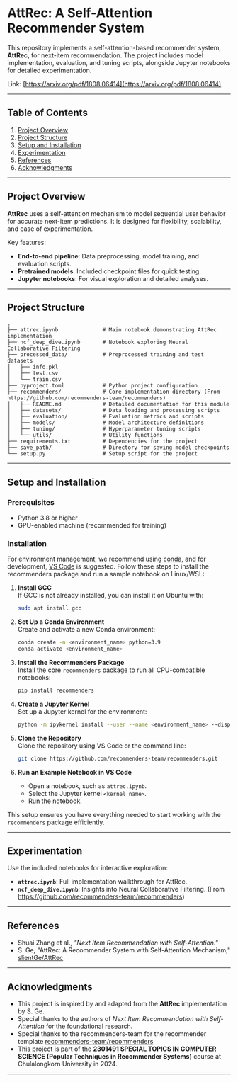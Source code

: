 # AttRec: A Self-Attention Recommender System

This repository implements a self-attention-based recommender system, **AttRec**, for next-item recommendation. The project includes model implementation, evaluation, and tuning scripts, alongside Jupyter notebooks for detailed experimentation.

Link: [https://arxiv.org/pdf/1808.06414](https://arxiv.org/pdf/1808.06414)

---

## Table of Contents
1. [Project Overview](#project-overview)  
2. [Project Structure](#project-structure)  
3. [Setup and Installation](#setup-and-installation)
4. [Experimentation](#Experimentation) 
5. [References](#references)  
6. [Acknowledgments](#acknowledgments)  

---

## Project Overview
**AttRec** uses a self-attention mechanism to model sequential user behavior for accurate next-item predictions. It is designed for flexibility, scalability, and ease of experimentation.

Key features:
- **End-to-end pipeline**: Data preprocessing, model training, and evaluation scripts.
- **Pretrained models**: Included checkpoint files for quick testing.
- **Jupyter notebooks**: For visual exploration and detailed analyses.

---

## Project Structure
```
.
├── attrec.ipynb              # Main notebook demonstrating AttRec implementation
├── ncf_deep_dive.ipynb       # Notebook exploring Neural Collaborative Filtering
├── processed_data/           # Preprocessed training and test datasets
│   ├── info.pkl
│   ├── test.csv
│   └── train.csv
├── pyproject.toml            # Python project configuration
├── recommenders/             # Core implementation directory (From https://github.com/recommenders-team/recommenders)
│   ├── README.md             # Detailed documentation for this module
│   ├── datasets/             # Data loading and processing scripts
│   ├── evaluation/           # Evaluation metrics and scripts
│   ├── models/               # Model architecture definitions
│   ├── tuning/               # Hyperparameter tuning scripts
│   └── utils/                # Utility functions
├── requirements.txt          # Dependencies for the project
├── save_path/                # Directory for saving model checkpoints
└── setup.py                  # Setup script for the project
```

---

## Setup and Installation
### Prerequisites
- Python 3.8 or higher
- GPU-enabled machine (recommended for training)

### Installation

For environment management, we recommend using [conda](https://docs.conda.io/projects/conda/en/latest/glossary.html?highlight=environment#conda-environment), and for development, [VS Code](https://code.visualstudio.com/) is suggested. Follow these steps to install the recommenders package and run a sample notebook on Linux/WSL:

1. **Install GCC**  
   If GCC is not already installed, you can install it on Ubuntu with:  
   ```bash
   sudo apt install gcc
   ```

2. **Set Up a Conda Environment**  
   Create and activate a new Conda environment:  
   ```bash
   conda create -n <environment_name> python=3.9
   conda activate <environment_name>
   ```

3. **Install the Recommenders Package**  
   Install the core `recommenders` package to run all CPU-compatible notebooks:  
   ```bash
   pip install recommenders
   ```

4. **Create a Jupyter Kernel**  
   Set up a Jupyter kernel for the environment:  
   ```bash
   python -m ipykernel install --user --name <environment_name> --display-name <kernel_name>
   ```

5. **Clone the Repository**  
   Clone the repository using VS Code or the command line:  
   ```bash
   git clone https://github.com/recommenders-team/recommenders.git
   ```

6. **Run an Example Notebook in VS Code**  
   - Open a notebook, such as `attrec.ipynb`.  
   - Select the Jupyter kernel `<kernel_name>`.  
   - Run the notebook.  

This setup ensures you have everything needed to start working with the `recommenders` package efficiently.

---

## Experimentation
Use the included notebooks for interactive exploration:
- **`attrec.ipynb`**: Full implementation walkthrough for AttRec.
- **`ncf_deep_dive.ipynb`**: Insights into Neural Collaborative Filtering. (From https://github.com/recommenders-team/recommenders)

---

## References
- Shuai Zhang et al., *"Next Item Recommendation with Self-Attention."*
- S. Ge, "AttRec: A Recommender System with Self-Attention Mechanism," [slientGe/AttRec](https://github.com/slientGe/AttRec)

---

## Acknowledgments
- This project is inspired by and adapted from the **AttRec** implementation by S. Ge.  
- Special thanks to the authors of *Next Item Recommendation with Self-Attention* for the foundational research.
- Special thanks to the recommenders-team for the recommender template [recommenders-team/recommenders](https://github.com/recommenders-team/recommenders)
- This project is part of the **2301491 SPECIAL TOPICS IN COMPUTER SCIENCE (Popular Techniques in Recommender Systems)** course at Chulalongkorn University in 2024.
--- 
